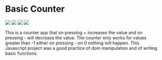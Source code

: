 # Basic Counter

![](https://img.shields.io/badge/HTML5-E34F26?style=for-the-badge&logo=html5&logoColor=white)
 ![](https://img.shields.io/badge/CSS3-1572B6?style=for-the-badge&logo=css3&logoColor=white)
 ![](https://img.shields.io/badge/JavaScript-F7DF1E?style=for-the-badge&logo=javascript&logoColor=black) 
 ![](https://img.shields.io/badge/Visual_Studio_Code-0078D4?style=for-the-badge&logo=visual%20studio%20code&logoColor=white)

This is a counter app that on pressing + increases the value and on pressing - will decrease the value. The counter only works for values greater than -1 either on pressing - on 0 nothing will happen. This Javascript project was a good practice of dom manipulation and of writing basic functions.
